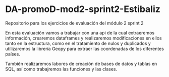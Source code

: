 # DA-promoD-mod2-sprint2-Estibaliz

Repositorio para los ejercicios de evaluación del módulo 2 sprint 2

En esta evaluación vamos a trabajar con una api de la cual extraeremos información, crearemos dataframes y realizaremos modificaciones en ellos tanto en la estructura, como en el tratamiento de nulos y duplicados y utilizaremos la librería Geopy para extraer las coordenadas de los diferentes países.

También realizaremos labores de creación de bases de datos y tablas en SQL, así como trabajremos las funciones y las clases.

